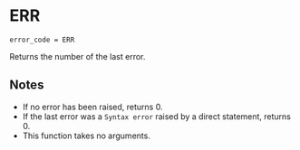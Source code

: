 # ERR
`error_code = ERR`

Returns the number of the last error.

## Notes
* If no error has been raised, returns 0.
* If the last error was a `Syntax error` raised by a direct statement, returns 0.
* This function takes no arguments.